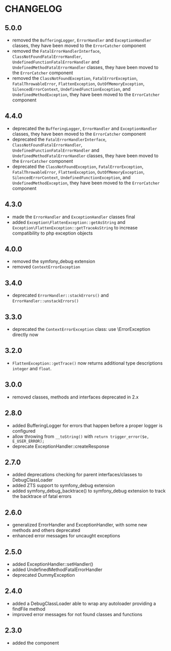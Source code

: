 CHANGELOG
=========

5.0.0
-----

* removed the `BufferingLogger`, `ErrorHandler` and `ExceptionHandler` classes, 
  they have been moved to the `ErrorCatcher` component
* removed the `FatalErrorHandlerInterface`, `ClassNotFoundFatalErrorHandler`,  
  `UndefinedFunctionFatalErrorHandler` and `UndefinedMethodFatalErrorHandler` classes,
  they have been moved to the `ErrorCatcher` component
* removed the `ClassNotFoundException`, `FatalErrorException`, `FatalThrowableError`,
  `FlattenException`, `OutOfMemoryException`, `SilencedErrorContext`, `UndefinedFunctionException`,
  and `UndefinedMethodException`, they have been moved to the `ErrorCatcher` component

4.4.0
-----

* deprecated the `BufferingLogger`, `ErrorHandler` and `ExceptionHandler` classes, 
  they have been moved to the `ErrorCatcher` component
* deprecated the `FatalErrorHandlerInterface`, `ClassNotFoundFatalErrorHandler`,  
  `UndefinedFunctionFatalErrorHandler` and `UndefinedMethodFatalErrorHandler` classes,
  they have been moved to the `ErrorCatcher` component
* deprecated the `ClassNotFoundException`, `FatalErrorException`, `FatalThrowableError`,
  `FlattenException`, `OutOfMemoryException`, `SilencedErrorContext`, `UndefinedFunctionException`,
  and `UndefinedMethodException`, they have been moved to the `ErrorCatcher` component

4.3.0
-----

* made the `ErrorHandler` and `ExceptionHandler` classes final
* added `Exception\FlattenException::getAsString` and
`Exception\FlattenException::getTraceAsString` to increase compatibility to php
exception objects

4.0.0
-----

* removed the symfony_debug extension
* removed `ContextErrorException`

3.4.0
-----

* deprecated `ErrorHandler::stackErrors()` and `ErrorHandler::unstackErrors()`

3.3.0
-----

* deprecated the `ContextErrorException` class: use \ErrorException directly now

3.2.0
-----

* `FlattenException::getTrace()` now returns additional type descriptions
  `integer` and `float`.


3.0.0
-----

* removed classes, methods and interfaces deprecated in 2.x

2.8.0
-----

* added BufferingLogger for errors that happen before a proper logger is configured
* allow throwing from `__toString()` with `return trigger_error($e, E_USER_ERROR);`
* deprecate ExceptionHandler::createResponse

2.7.0
-----

* added deprecations checking for parent interfaces/classes to DebugClassLoader
* added ZTS support to symfony_debug extension
* added symfony_debug_backtrace() to symfony_debug extension
  to track the backtrace of fatal errors

2.6.0
-----

* generalized ErrorHandler and ExceptionHandler,
  with some new methods and others deprecated
* enhanced error messages for uncaught exceptions

2.5.0
-----

* added ExceptionHandler::setHandler()
* added UndefinedMethodFatalErrorHandler
* deprecated DummyException

2.4.0
-----

 * added a DebugClassLoader able to wrap any autoloader providing a findFile method
 * improved error messages for not found classes and functions

2.3.0
-----

 * added the component
